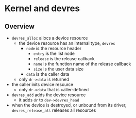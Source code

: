 Kernel and devres
=================

## Overview

- `devres_alloc` allocs a device resource
  - the device resource has an internal type, `devres`
    - `node` is the resource header
      - `entry` is the list node
      - `release` is the release callback
      - `name` is the function name of the release callback
      - `size` is the user data size
    - `data` is the caller data
  - only `dr->data` is returned
- the caller inits device resource
  - only `dr->data` that is caller-defined
- `devres_add` adds the device resource
  - it adds `dr` to `dev->devres_head`
- when the device is destroyed, or unbound from its driver,
  `devres_release_all` releases all resources
